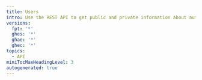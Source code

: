 ```yaml
---
title: Users
intro: Use the REST API to get public and private information about authenticated users.
versions:
  fpt: '*'
  ghes: '*'
  ghae: '*'
  ghec: '*'
topics:
  - API
miniTocMaxHeadingLevel: 3
autogenerated: true
---
```




<!-- Content after this section is automatically generated -->
